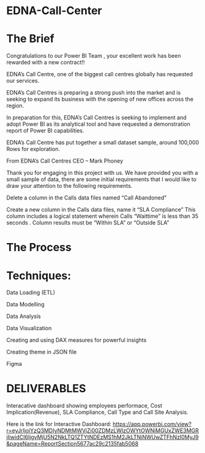# EDNA-Call-Center

# The Brief

Congratulations to our Power BI Team , your excellent work has been rewarded with a new contract!!

EDNA’s Call Centre, one of the biggest call centres globally has requested our services.

EDNA’s Call Centres is preparing a strong push into the market and is seeking to expand its business with the opening of new offices across the region.

In preparation for this, EDNA’s Call Centres is seeking to implement and adopt Power BI as its analytical tool and have requested a demonstration report of Power BI capabilities.

EDNA’s Call Centre has put together a small dataset sample, around 100,000 Rows for exploration.

From EDNA’s Call Centres CEO – Mark Phoney

Thank you for engaging in this project with us. We have provided you with a small sample of data, there are some initial requirements that I would like to draw your attention to the following requirements.

Delete a column in the Calls data files named “Call Abandoned”

Create a new column in the Calls data files, name it “SLA Compliance” This column includes a logical statement wherein Calls “Waittime” is less than 35 seconds . Column results must be “Within SLA” or “Outside SLA”

# The Process 

# Techniques:

Data Loading (ETL)

Data Modelling

Data Analysis

Data Visualization

Creating and using DAX measures for powerful insights

Creating theme in JSON file

Figma

# DELIVERABLES

Interacative dashboard showing employees performace, Cost Implication(Revenue), SLA Compliance, Call Type and Call Site Analysis.

Here is the link for Interactive Dashboard: https://app.powerbi.com/view?r=eyJrIjoiYzQ3MDIyNDMtMWVjZi00ZDMzLWIzOWYtOWNjMGUxZWE3MGRjIiwidCI6IjgyMjU5N2NkLTQ1ZTYtNDEzMS1hM2JkLTNiNWUwZTFhNzI0MyJ9&pageName=ReportSection5677ac29c2135fab5068
